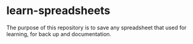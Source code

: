 # learn-spreadsheets
The purpose of this repository is to save any spreadsheet that used for learning, for back up and documentation.
